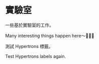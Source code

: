 # 實驗室

一些基於實驗室的工作。

Many interesting things happen here～🎉🎉🎉

測試 Hypertrons 標籤。

Test Hypertrons labels again.
